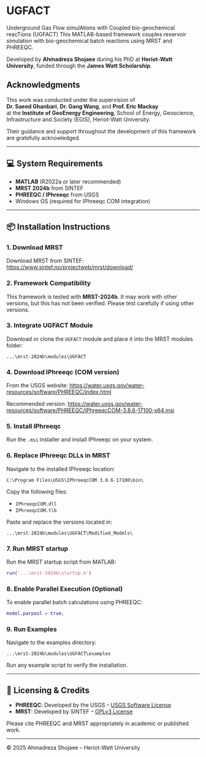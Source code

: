 # UGFACT
Underground Gas Flow simulAtions with Coupled bio-geochemical reacTions (UGFACT)
This MATLAB-based framework couples reservoir simulation with bio-geochemical batch reactions using MRST and PHREEQC.

Developed by **Ahmadreza Shojaee** during his PhD at **Heriot-Watt University**, funded through the **James Watt Scholarship**.

## Acknowledgments

This work was conducted under the supervision of  
**Dr. Saeed Ghanbari**, **Dr. Gang Wang**, and **Prof. Eric Mackay**  
at the **Institute of GeoEnergy Engineering**, School of Energy, Geoscience, Infrastructure and Society (EGIS), Heriot-Watt University.

Their guidance and support throughout the development of this framework are gratefully acknowledged.

---

## 💻 System Requirements

- **MATLAB** (R2022a or later recommended)
- **MRST 2024b** from SINTEF
- **PHREEQC / IPhreeqc** from USGS
- Windows OS (required for IPhreeqc COM integration)

---

## 📦 Installation Instructions

### 1. Download MRST
Download MRST from SINTEF:
https://www.sintef.no/projectweb/mrst/download/

### 2. Framework Compatibility
This framework is tested with **MRST-2024b**. It may work with other versions, but this has not been verified. Please test carefully if using other versions.

### 3. Integrate UGFACT Module
Download or clone the `UGFACT` module and place it into the MRST modules folder:
```
...\mrst-2024b\modules\UGFACT
```

### 4. Download IPhreeqc (COM version)
From the USGS website:
https://water.usgs.gov/water-resources/software/PHREEQC/index.html

Recommended version:
https://water.usgs.gov/water-resources/software/PHREEQC/IPhreeqcCOM-3.8.6-17100-x64.msi

### 5. Install IPhreeqc
Run the `.msi` installer and install IPhreeqc on your system.

### 6. Replace IPhreeqc DLLs in MRST
Navigate to the installed IPhreeqc location:
```
C:\Program Files\USGS\IPhreeqcCOM 3.8.6-17100\bin\
```

Copy the following files:
- `IPhreeqcCOM.dll`
- `IPhreeqcCOM.tlb`

Paste and replace the versions located in:
```
...\mrst-2024b\modules\UGFACT\Modified_Models\
```

### 7. Run MRST startup
Run the MRST startup script from MATLAB:
```matlab
run('...\mrst-2024b\startup.m')
```

### 8. Enable Parallel Execution (Optional)
To enable parallel batch calculations using PHREEQC:
```matlab
model.parpool = true;
```

### 9. Run Examples
Navigate to the examples directory:
```
...\mrst-2024b\modules\UGFACT\examples
```

Run any example script to verify the installation.

---

## 🧾 Licensing & Credits

- **PHREEQC**: Developed by the USGS – [USGS Software License](https://www.usgs.gov/products/software/overview)
- **MRST**: Developed by SINTEF – [GPLv3 License](https://www.gnu.org/licenses/gpl-3.0.html)

Please cite PHREEQC and MRST appropriately in academic or published work.

---

© 2025 Ahmadreza Shojaee – Heriot-Watt University
